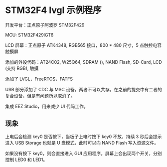 # STM32F4 lvgl 示例程序

开发平台：正点原子阿波罗 STM32F429

MCU: STM32F429IGT6

LCD 屏幕：正点原子 ATK4348, RGB565 接口，800 * 480 尺寸，5 点触控电容触摸屏

添加的外设代码：AT24C02, W25Q64, SDRAM (), NAND Flash, SD-Card, LCD (支持 RGB), 触摸

添加了 LVGL，FreeRTOS，FATFS

USB 部分添加了 CDC 与 MSC 设备，两者不可以共存。在之前的提交中有二者的复合设备，但是有问题所以取消了。

集成 EEZ Studio，用来减少 UI 代码工作。

## 现象

上电后会检测 key0 是否按下，当板子上电时按下 key0 不放，持续 3 秒后会提示进入 USB Storage 也就是 U 盘模式，此时可以向 NAND Flash 写入资源文件。

如果没有按下 key0，则会直接进入 GUI 应用程序。屏幕上会出现两个开关，分别控制 LED0 和 LED1。
